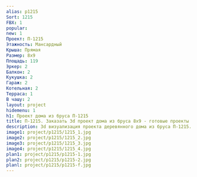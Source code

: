 ```yaml
---
alias: p1215
Sort: 1215
FBX: 1
popular: 
new: 1
Проект: П-1215
Этажность: Мансардный
Крыша: Прямая
Размер: 8х9
Площадь: 119
Эркер: 2
Балкон: 2
Кукушка: 2
Гараж: 2
Котельная: 2
Терраса: 1
В чашу: 2
layout: project
hidemenu: 1
h1: Проект дома из бруса П-1215
title: П-1215. Заказать 3d проект дома из бруса 8х9 - готовые проекты
description: 3d визуализация проекта деревянного дома из бруса П-1215. Площадь 119 м2, размер 8х9. Вы можете внести любые изменения в проект.
image1: project/p1215/1215_1.jpg
image2: project/p1215/1215_2.jpg
image3: project/p1215/1215_3.jpg
image4: project/p1215/1215_4.jpg
plan1: project/p1215/p1215-1.jpg
plan2: project/p1215/p1215-2.jpg
planl: project/p1215/p1215-f.jpg
---
```

